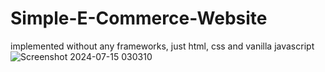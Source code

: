 # Simple-E-Commerce-Website
implemented without any frameworks, just html, css and vanilla javascript
![Screenshot 2024-07-15 030310](https://github.com/user-attachments/assets/97643b0f-49ae-4e36-8031-c770f982b1e1)
